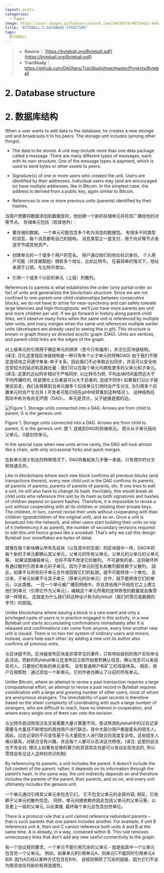 ```yaml
---
layout: posts
categories:
  - Paper
image: https://user-images.githubusercontent.com/39436379/40726422-4edc1474-6458-11e8-81bd-c36e005d1037.jpg
title: "BYTEBALL:2.DATABASE STRUCTURE"
tags:
  BYTEBALL
---
```

>* **Source：** [https://byteball.org/Byteball.pdf](https://byteball.org/Byteball.pdf)  
>* **TranStudy：** [https://github.com/DAGfans/TranStudy/tree/master/Projects/Byteball
](https://github.com/DAGfans/TranStudy/tree/master/Projects/Byteball)

# 2. Database structure
# 2. 数据库结构

When a user wants to add data to the database, he creates a new storage unit and broadcasts it to his peers. 
The storage unit includes (among other things):

* The data to be stored. A unit may include more than one data package called a message. There are many different types of messages, each with its own structure. One of the message types is payment, which is used to send bytes or other assets to peers.

* Signature(s) of one or more users who created the unit. Users are identified by their addresses. Individual users may (and are encouraged to) have multiple addresses, like in Bitcoin. In the simplest case, the address is derived from a public key, again similar to Bitcoin.

* References to one or more previous units (parents) identified by their hashes.

当用户想要将数据添加到数据库时，他创建一个新的存储单元并将其广播给他的对等节点。 
存储单元包括（除其他外）：

* 要存储的数据。 一个单元可能包含多个称为消息的数据包。 有很多不同类型的消息，每个消息都有自己的结构。 消息类型之一是支付，用于向对等节点发送字节或其他资产。

* 创建单元的一个或多个用户的签名。 用户通过他们的地址标识身份。 个人用户可能（并且被鼓励）拥有多个地址，比如比特币。 在最简单的情况下，地址来源于公钥，与比特币类似。

* 引用一个或多个以前的单元（上级）的散列。



References to parents is what establishes the order (only partial order so far) of units and generalizes the blockchain structure. 
Since we are not confined to one-parent–one-child relationships between consecutive blocks, we do not have to strive for near-synchrony and can safely tolerate large latencies and high throughputs: we’ll just have more parents per unit and more children per unit. 
If we go forward in history along parent-child links, we’ll observe many forks when the same unit is referenced by multiple later units, and many merges when the same unit references multiple earlier units (developers are already used to seeing this in git). 
This structure is known in graph theory as directed acyclic graph (DAG). 
Units are vertices, and parent-child links are the edges of the graph.

对上级单元的引用用于确定单元的顺序（至今只有偏序），并泛化区块链结构。 (译注: 泛化这里指区块链结构是一种只有单个父子单元的特殊DAG)
由于我们不限定连续块之间遵守单亲-单子关系，因此我们不必争取近似同步，并且可以安全地忍受较大的延迟和高吞吐量：我们可以在每个单元内拥有更多的父单元和子单元。 (译注: 这里的近似同步相对于严格同步, 以比特币为例, 平均出块时间虽然远大于平均传播时间, 但是理论上后者是可以大于前者的, 造成不同步)
如果我们沿父子链接往前走，我们会观察到当单元被多个后续单元引用时会产生分叉, 当引用多个前置单元时会产生合并 ( 开发者可能已经在git中经常看到这种情况 )。 
这种结构在图论中称为有向无环图（DAG）。 
单元是顶点，父子链接是图的边。

![Figure 1. Storage units connected into a DAG. Arrows are from child to parent, G is the genesis unit.](https://user-images.githubusercontent.com/22833166/39611663-fd2cb7d6-4f8b-11e8-99e6-983dec901ae3.png)

Figure 1. Storage units connected into a DAG. Arrows are from child to parent, G is the genesis unit.
图 1. 连接到DAG的存储单元。 箭头从子单元指向父单元，G是创世单元。


In the special case when new units arrive rarely, the DAG will look almost like a chain, with only occasional forks and quick merges.

在新单元很少到达的特殊情况下，DAG将看起来几乎像一条链，只有偶尔的分叉和快速合并。

Like in blockchains where each new block confirms all previous blocks (and transactions therein), every new child unit in the DAG confirms its parents, all parents of parents, parents of parents of parents, etc. 
If one tries to edit a unit, he will also have to change its hash. 
Inevitably, this would break all child units who reference this unit by its hash as both signatures and hashes of children depend on parent hashes. 
Therefore, it is impossible to revise a unit without cooperating with all its children or stealing their private keys. The children, in turn, cannot revise their units without cooperating with their children (grandchildren of the original unit), and so on. 
Once a unit is broadcast into the network, and other users start building their units on top of it (referencing it as parent), the number of secondary revisions required to edit this unit hence grows like a snowball. 
That’s why we call this design Byteball (our snowflakes are bytes of data).

就像在每个新块确认所有先前块（以及其中的交易）的区块链中一样，DAG中的每个新的子单元都确认其父单元，父单元的所有父单元，父单元的父单元的父单元等。
如果试图编辑单元， 也将不得不改变它的散列。 
不可避免的是，这将破坏所有通过散列引用本单元的子单元，因为子单元的签名和散列都依赖于父散列。 
因此，如果不与所有的子单元合作或窃取它们的私钥，就不可能修改一个单位。 
反过来，子单元如果不与其子单元（原单元的孙单元）合作，就不能修改它们的单元，以此类推。 
一旦一个单元被广播到网络中，并且其他用户开始在它之上建立他们的单元（引用它作为父单元），编辑这个单元所需的连带修改的数量就会像雪球一样增长。 
这就是为什么我们将这种设计称为Byteball（我们的雪花是数据的字节）的原因。

Unlike blockchains where issuing a block is a rare event and only a privileged caste of users is in practice engaged in this activity, in a new Byteball unit starts accumulating confirmations immediately after it is released and confirmations can come from anyone, every time another new unit is issued. 
There is no two-tier system of ordinary users and miners. 
Instead, users help each other: by adding a new unit its author also confirms all previous units.

与区块链不同，区块链发布区块是非常罕见的事件，只有特权级别的用户实际参与此活动，而新的Byteball单元在发布后立即开始累积确认信息，确认信息可以来自任何人，只要他们有新的单元发布。 
没有普通用户和矿工的双层体系。 
相反，用户互相帮助：通过添加一个新单元，它的作者也确认了以前的所有单元。

Unlike Bitcoin, where an attempt to revise a past transaction requires a large computational effort, an attempt to revise a past record in Byteball requires coordination with a large and growing number of other users, most of whom are anonymous strangers. 
The immutability of past records is therefore based on the sheer complexity of coordinating with such a large number of strangers, who are difficult to reach, have no interest in cooperation, and where every single one of them can veto the revision.

与比特币尝试修改过去交易需要大量计算量不同，尝试修改Byteball中的过去记录需要与大量且不断增加的其他用户进行联合，其中大部分用户都是匿名的陌生人。 
因此，过去记录的不可变性基于与大量陌生人进行联合的高度复杂性，这些陌生人难以联系，对联合没有兴趣，并且每个人都可以否决这次修改。(译注: 这里的说法也不完全对, 理论上如果有足够的算力和资源其实也是可以发动女巫攻击的, 所以雪球会有见证人这样的共识机制)

By referencing its parents, a unit includes the parent. 
It doesn’t include the full content of the parent; rather, it depends on its information through the parent’s hash. 
In the same way, the unit indirectly depends on and therefore includes the parents of the parent, their parents, and so on, and every unit ultimately includes the genesis unit.

一个单元通过引用其父单元来包含它们。 
它不包含父单元的全部内容; 相反，它依赖于父单元的散列信息。 
同样，单元间接依赖并因此包括父单元的父单元等，以及更上一级的父单元, 以此类推, 最终每个单元会包含创世单位。

There is a protocol rule that a unit cannot reference redundant parents – that is such parents that one parent includes another. 
For example, if unit B references unit A, then unit C cannot reference both units A and B at the same time. 
A is already, in a way, contained within B. 
This rule removes unnecessary links that don’t add any new useful connectivity to the graph.

有一个协议规则要求，一个单元不能引用冗余的父单元 - 就是指其中一个父单元包含另一个父单元。 
例如，如果单元B引用单元A，则单元C不能同时引用单元A和B. 
因为A已经以某种方式包含在B中。
该规则移除了冗余的链接，因为它们不会为图添加任何新的有用连接性。
